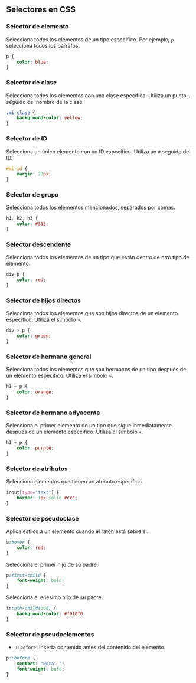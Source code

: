 
## Selectores en CSS

### Selector de elemento

Selecciona todos los elementos de un tipo específico. Por ejemplo, `p` selecciona todos los párrafos.

```css
p {
    color: blue;
}
```

### Selector de clase

Selecciona todos los elementos con una clase específica. Utiliza un punto `.` seguido del nombre de la clase.

```css
.mi-clase {
    background-color: yellow;
}
```

### Selector de ID

Selecciona un único elemento con un ID específico. Utiliza un `#` seguido del ID.

```css
#mi-id {
    margin: 20px;
}
```

### Selector de grupo

Selecciona todos los elementos mencionados, separados por comas.

```css
h1, h2, h3 {
    color: #333;
}
```

### Selector descendente

Selecciona todos los elementos de un tipo que están dentro de otro tipo de elemento.

```css
div p {
    color: red;
}
```

### Selector de hijos directos

Selecciona todos los elementos que son hijos directos de un elemento específico. Utiliza el símbolo `>`.

```css
div > p {
    color: green;
}
```

### Selector de hermano general

Selecciona todos los elementos que son hermanos de un tipo después de un elemento específico. Utiliza el símbolo `~`.

```css
h1 ~ p {
    color: orange;
}
```

### Selector de hermano adyacente

Selecciona el primer elemento de un tipo que sigue inmediatamente después de un elemento específico. Utiliza el símbolo `+`.

```css
h1 + p {
    color: purple;
}
```

### Selector de atributos

Selecciona elementos que tienen un atributo específico.

```css
input[type="text"] {
    border: 1px solid #ccc;
}
```

### Selector de pseudoclase

Aplica estilos a un elemento cuando el ratón está sobre él.

```css
a:hover {
    color: red;
}
```

Selecciona el primer hijo de su padre.

```css
p:first-child {
    font-weight: bold;
}
```

Selecciona el enésimo hijo de su padre.

```css
tr:nth-child(odd) {
    background-color: #f0f0f0;
}
```

### Selector de pseudoelementos

- `::before`: Inserta contenido antes del contenido del elemento.

```css
p::before {
    content: "Nota: ";
    font-weight: bold;
}
```